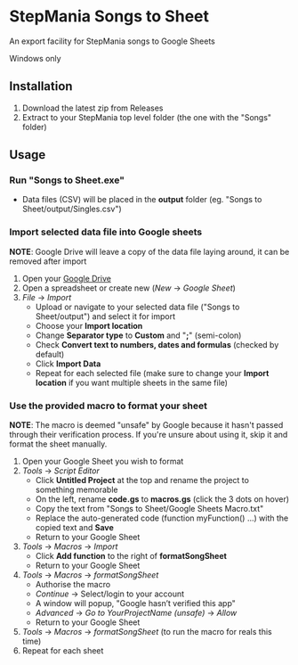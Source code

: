 # StepMania Songs to Sheet

An export facility for StepMania songs to Google Sheets

Windows only

## Installation

1. Download the latest zip from Releases
2. Extract to your StepMania top level folder (the one with the "Songs" folder)

## Usage

### Run "Songs to Sheet.exe"

* Data files (CSV) will be placed in the __output__ folder (eg. "Songs to Sheet/output/Singles.csv")

### Import selected data file into Google sheets

__NOTE__: Google Drive will leave a copy of the data file laying around, it can be removed after import

1. Open your [Google Drive](https://drive.google.com)
2. Open a spreadsheet or create new (_New_ -> _Google Sheet_)
3. _File_ -> _Import_
   * Upload or navigate to your selected data file ("Songs to Sheet/output") and select it for import
   * Choose your __Import location__
   * Change __Separator type__ to __Custom__ and "__;__" (semi-colon)
   * Check __Convert text to numbers, dates and formulas__ (checked by default)
   * Click __Import Data__
   * Repeat for each selected file (make sure to change your __Import location__ if you want multiple sheets in the same file)

### Use the provided macro to format your sheet

__NOTE__: The macro is deemed "unsafe" by Google because it hasn't passed through their verification process.
If you're unsure about using it, skip it and format the sheet manually.

1. Open your Google Sheet you wish to format
2. _Tools_ -> _Script Editor_
   * Click __Untitled Project__ at the top and rename the project to something memorable
   * On the left, rename __code.gs__ to __macros.gs__ (click the 3 dots on hover)
   * Copy the text from "Songs to Sheet/Google Sheets Macro.txt"
   * Replace the auto-generated code (function myFunction() ...) with the copied text and __Save__
   * Return to your Google Sheet
3. _Tools_ -> _Macros_ -> _Import_
   * Click __Add function__ to the right of __formatSongSheet__
   * Return to your Google Sheet
4. _Tools_ -> _Macros_ -> _formatSongSheet_
   * Authorise the macro
   * _Continue_ -> Select/login to your account
   * A window will popup, "Google hasn’t verified this app"
   * _Advanced_ -> _Go to YourProjectName (unsafe)_ -> _Allow_
   * Return to your Google Sheet
5. _Tools_ -> _Macros_ -> _formatSongSheet_ (to run the macro for reals this time)
6. Repeat for each sheet
